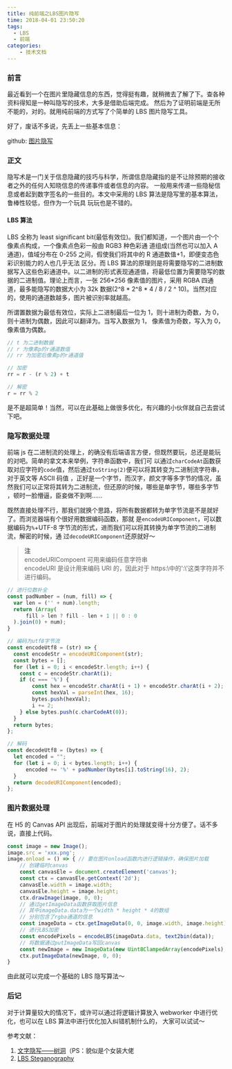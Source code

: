 ```yaml
---
title: 纯前端之LBS图片隐写
time: 2018-04-01 23:50:20
tags:
  - LBS
  - 前端
categories:
	- 技术文档
---
```


### 前言

最近看到一个在图片里隐藏信息的东西，觉得挺有趣，就稍微去了解了下。查各种资料得知是一种叫隐写的技术，大多是借助后端完成。
然后为了证明前端是无所不能的，对的。就用纯前端的方式写了个简单的 LBS 图片隐写工具。

好了，废话不多说，先丢上一些基本信息：

github: [图片隐写](https://github.com/nullptru/frontend_learning/tree/master/js/LBS)

### 正文

隐写术是一门关于信息隐藏的技巧与科学，所谓信息隐藏指的是不让除预期的接收者之外的任何人知晓信息的传递事件或者信息的内容。
一般用来传递一些隐秘信息或者起到数字签名的一些目的。本文中采用的 LBS 算法是隐写里的基本算法，鲁棒性较低，但作为一个玩具
玩玩也是不错的。

#### LBS 算法

LBS 全称为 least significant bit(最低有效位)。我们都知道，一个图片由一个个像素点构成，一个像素点色彩一般由 RGB3 种色彩通
道组成(当然也可以加入 A 通道)，值域分布在 0-255 之间，假使我们将其中的 R 通道数值+1，即便变态色彩识别能力的人也几乎无法
区分。而 LBS 算法的原理则是将需要隐写的二进制数据写入这些色彩通道中。以二进制的形式表现通道值，将最低位置为需要隐写的数
据的二进制值。理论上而言，一张 256*256 像素值的图片，采用 RGBA 四通道，最多能隐写的数据大小为 32k 数据(2^8 * 2^8 \* 4 /
8 / 2 ^ 10)。当然对应的，使用的通道数越多，图片被识别率就越高。

所谓置数据为最低有效位，实际上二进制最后一位为 1，则十进制为奇数，为 0，则十进制为偶数，因此可以翻译为。当写入数据为 1，
像素值为奇数，写入为 0，像素值为偶数。

```javascript
// t 为二进制数据
// r 为像素p的r通道数值
// rr 为加密后像素p的r通道值

// 加密
rr = r - (r % 2) + t

// 解密
r = rr % 2
```

是不是超简单！当然，可以在此基础上做很多优化，有兴趣的小伙伴就自己去尝试下吧。

### 隐写数据处理

前端 js 在二进制流的处理上，的确没有后端语言方便，但既然要玩，总还是能玩的对吧。简单的拿文本来举例，字符串函数中，我们可
以通过`charCodeAt`函数获取对应字符的`code`值，然后通过`toString(2)`便可以将其转变为二进制流字符串，对于英文等 ASCII 码值
，正好是一个字节，而汉字，颜文字等多字节的情况，虽然我们可以正常将其转为二进制流，但还原的时候，哪些是单字节，哪些多字节
，顿时一脸懵逼，臣妾做不到啊......

既然直接处理不行，那我们就换个思路，将所有数据都转为单字节流是不是就好了。而浏览器端有个很好用数据编码函数，那就
是`encodeURIComponent`，可以数据编码为`%`+UTF-8 字节流的形式，进而我们可以将其转换为单字节流的二进制流，解密的时候，通
过`decodeURIComponent`还原就好～

> **注**  
> encodeURICompoent 可用来编码任意字符串  
> encodeURI 是设计用来编码 URI 的，因此对于 https:\\中的':\\'这类字符并不进行编码。

```javascript
// 进行位数补全
const padNumber = (num, fill) => {
  var len = ('' + num).length;
  return (Array(
      fill > len ? fill - len + 1 || 0 : 0
  ).join(0) + num);
}

// 编码为utf8字节流
const encodeUtf8 = (str) => {
  const encodeStr = encodeURIComponent(str);
  const bytes = [];
  for (let i = 0; i < encodeStr.length; i++) {
    const c = encodeStr.charAt(i);
    if (c === '%') {
        const hex = encodeStr.charAt(i + 1) + encodeStr.charAt(i + 2);
        const hexVal = parseInt(hex, 16);
        bytes.push(hexVal);
        i += 2;
    } else bytes.push(c.charCodeAt(0));
  }
  return bytes;
};

// 解码
const decodeUtf8 = (bytes) => {
  let encoded = "";
  for (let i = 0; i < bytes.length; i++) {
      encoded += '%' + padNumber(bytes[i].toString(16), 2);
  }
  return decodeURIComponent(encoded);
};
```

### 图片数据处理

在 H5 的 Canvas API 出现后，前端对于图片的处理就变得十分方便了。话不多说，直接上代码。

```javascript
const image = new Image();
image.src = 'xxx.png';
image.onload = () => { // 要在图片onload函数内进行逻辑操作，确保图片加载
    // 创建临时canvas
    const canvasEle = document.createElement('canvas');
    const ctx = canvasEle.getContext('2d');
    canvasEle.width = image.width;
    canvasEle.height = image.height;
    ctx.drawImage(image, 0, 0);
    // 通过getImageData函数获取图片信息
    // 其中imageData.data为一个width * height * 4的数组
    // 分别包含了rgba通道的信息
    const imageData = ctx.getImageData(0, 0, image.width, image.height);
    // 进行LBS加密
    const encodePixels = encodeLBS(imageData.data, text2bin(data));
    // 将数据通过putImageData写回canvas
    const newImage = new ImageData(new Uint8ClampedArray(encodePixels), image.width, image.height);
    ctx.putImageData(newImage, 0, 0);
}
```

由此就可以完成一个基础的 LBS 隐写算法～

### 后记

对于计算量较大的情况下，或许可以通过将逻辑计算放入 webworker 中进行优化，也可以在 LBS 算法中进行优化加入纠错机制什么的，
大家可以试试～

参考文献：

1. [文字隐写——树洞](https://aoaoao.me/1308.html)（PS：貌似是个女装大佬
2. [LBS Steganography](https://github.com/RobinDavid/LSB-Steganography)
